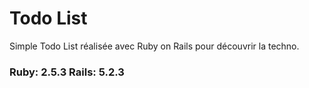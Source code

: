# Todo List

Simple Todo List réalisée avec Ruby on Rails pour découvrir la techno.

### Ruby: 2.5.3  Rails: 5.2.3
